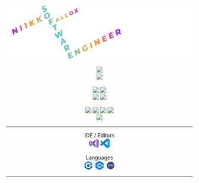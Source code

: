 [![Header](https://github.com/Ni1kko/Ni1kko/blob/main/NikkoBanner.png?raw=true "Header")](http://ni1kko.co.uk/)

<p align="center">
  <img src ="https://github-readme-stats.vercel.app/api?username=Ni1kko&show_icons=true&hide_border=true&include_all_commits=true&count_private=true&theme=dracula">
  </br>
  
  <img src ="https://github-readme-stats.vercel.app/api/top-langs/?username=Ni1kko&layout=compact&hide_border=true&langs_count=10&theme=dracula">
  
  </br> 
  </br>
  <!-- Ni1kko\HourBoostr -->
  <img src ="https://github-readme-stats.vercel.app/api/pin/?username=Ni1kko&repo=HourBoostr&title_color=dd6387&text_color=dd6387&icon_color=79dafa&bg_color=1d1f21" >
  
  <!-- Ni1kko\Framework -->
  <img src ="https://github-readme-stats.vercel.app/api/pin/?username=Ni1kko&repo=Framework&title_color=dd6387&text_color=dd6387&icon_color=79dafa&bg_color=1d1f21">
  
   </br>
   
  <!-- Ni1kko\StayALiVE -->
  <img src ="https://github-readme-stats.vercel.app/api/pin/?username=Ni1kko&repo=StayALiVE&title_color=dd6387&text_color=dd6387&icon_color=79dafa&bg_color=1d1f21">
  
  <!-- Ni1kko\Arma-BEGuid -->
  <img src ="https://github-readme-stats.vercel.app/api/pin/?username=Ni1kko&repo=Arma-BEGuid&title_color=dd6387&text_color=dd6387&icon_color=79dafa&bg_color=1d1f21">
  
 </br> 
 </br>

  <img src ="https://badgen.net/badge/Open%20Source%20%3F/Yes%21/blue?icon=github">
  <img src ="https://img.shields.io/badge/License-MIT-blue.svg">
  <img src ="https://komarev.com/ghpvc/?username=Ni1kko&color=blue"> 
  <img src ="https://badgen.net/badge/Discord%20/Ni1kko%231652%20/jetblack?icon=discord">
  </br>
  <img src ="https://img.shields.io/github/followers/Ni1kko?label=My%20Github%20Followers&logo=github&style=for-the-badge" >

</p>

---

<!--Editors -->
<p align="center">
  IDE / Editors
  </br>
  <img alt="Visual Studio" width="26px" src="https://raw.githubusercontent.com/Ni1kko/Ni1kko/main/Icons/vs2022.png"/>

  <img alt="Visual Studio Code" width="26px" src="https://raw.githubusercontent.com/github/explore/80688e429a7d4ef2fca1e82350fe8e3517d3494d/topics/visual-studio-code/visual-studio-code.png" />
</p>

  <!--Languages -->
<p align="center">
  Languages
  </br>
  <img alt="CPP17" width="26px" src="https://raw.githubusercontent.com/Ni1kko/Ni1kko/main/Icons/cplusplus.png" />
  <img alt="CS9" width="26px" src="https://raw.githubusercontent.com/Ni1kko/Ni1kko/main/Icons/csharp.png" />
  <img alt="PHP8" width="26px" src="https://raw.githubusercontent.com/Ni1kko/Ni1kko/main/Icons/php.png" />

  </br>
</p>

---
